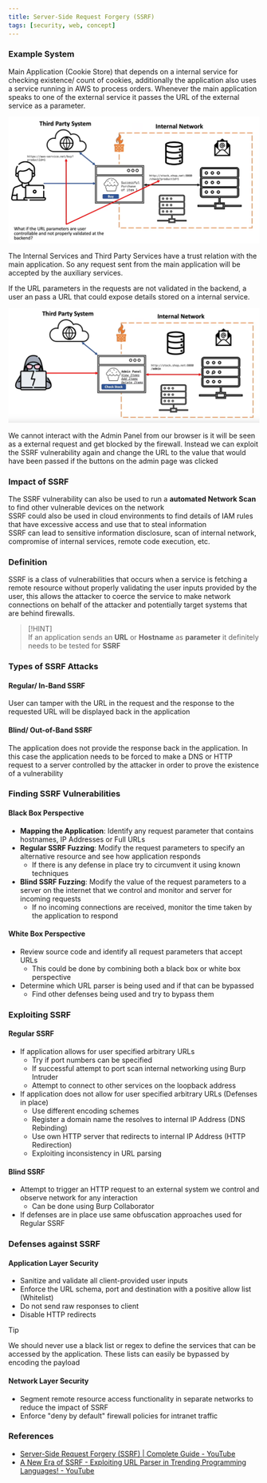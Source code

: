 ```yaml
---
title: Server-Side Request Forgery (SSRF)
tags: [security, web, concept]
---
```


### Example System

Main Application (Cookie Store) that depends on a internal service for checking existence/ count of cookies, additionally the application also uses a service running in AWS to process orders. Whenever the main application speaks to one of the external service it passes the URL of the external service as a parameter.

![Cause of SSRF Vulnerability](../../images/ssrf-cause.png)

The Internal Services and Third Party Services have a trust relation with the main application. So any request sent from the main application will be accepted by the auxiliary services.

If the URL parameters in the requests are not validated in the backend, a user an pass a URL that could expose details stored on a internal service.

![Exploiting an SSRF Vulnerability](../../images/ssrf-attack.png)

We cannot interact with the Admin Panel from our browser is it will be seen as a external request and get blocked by the firewall. Instead we can exploit the SSRF vulnerability again and change the URL to the value that would have been passed if the buttons on the admin page was clicked

### Impact of SSRF

The SSRF vulnerability can also be used to run a **automated Network Scan** to find other vulnerable devices on the network  
SSRF could also be used in cloud environments to find details of IAM rules that have excessive access and use that to steal information  
SSRF can lead to sensitive information disclosure, scan of internal network, compromise of internal services, remote code execution, etc.

### Definition

SSRF is a class of vulnerabilities that occurs when a service is fetching a remote resource without properly validating the user inputs provided by the user, this allows the attacker to coerce the service to make network connections on behalf of the attacker and potentially target systems that are behind firewalls. 

> [!HINT]  
> If an application sends an **URL** or **Hostname** as **parameter** it definitely needs to be tested for **SSRF**

### Types of SSRF Attacks

#### Regular/ In-Band SSRF
User can tamper with the URL in the request and the response to the requested URL will be displayed back in the application

#### Blind/ Out-of-Band SSRF
The application does not provide the response back in the application. In this case the application needs to be forced to make a DNS or HTTP request to a server controlled by the attacker in order to prove the existence of a vulnerability

### Finding SSRF Vulnerabilities

#### Black Box Perspective

- **Mapping the Application**: Identify any request parameter that contains hostnames, IP Addresses or Full URLs
- **Regular SSRF Fuzzing**: Modify the request parameters to specify an alternative resource and see how application responds
	- If there is any defense in place try to circumvent it using known techniques
- **Blind SSRF Fuzzing**: Modify the value of the request parameters to a server on the internet that we control and monitor and server for incoming requests
	- If no incoming connections are received, monitor the time taken by the application to respond

#### White Box Perspective

- Review source code and identify all request parameters that accept URLs
	- This could be done by combining both a black box or white box perspective
- Determine which URL parser is being used and if that can be bypassed
	- Find other defenses being used and try to bypass them

### Exploiting SSRF

#### Regular SSRF

- If application allows for user specified arbitrary URLs
	- Try if port numbers can be specified
	- If successful attempt to port scan internal networking using Burp Intruder
	- Attempt to connect to other services on the loopback address
- If application does not allow for user specified arbitrary URLs (Defenses in place)
	- Use different encoding schemes
	- Register a domain name the resolves to internal IP Address (DNS Rebinding)
	- Use own HTTP server that redirects to internal IP Address (HTTP Redirection)
	- Exploiting inconsistency in URL parsing

#### Blind SSRF

- Attempt to trigger an HTTP request to an external system we control and observe network for any interaction
	- Can be done using Burp Collaborator
- If defenses are in place use same obfuscation approaches used for Regular SSRF

### Defenses against SSRF

#### Application Layer Security

- Sanitize and validate all client-provided user inputs
- Enforce the URL schema, port and destination with a positive allow list (Whitelist)
- Do not send raw responses to client
- Disable HTTP redirects

> [!TIP]
> We should never use a black list or regex to define the services that can be accessed by the application. These lists can easily be bypassed by encoding the payload


#### Network Layer Security

- Segment remote resource access functionality in separate networks to reduce the impact of SSRF
- Enforce "deny by default" firewall policies for intranet traffic

### References

- [Server-Side Request Forgery (SSRF) | Complete Guide - YouTube](https://www.youtube.com/watch?v=ih5R_c16bKc&t=914s)
- [A New Era of SSRF - Exploiting URL Parser in Trending Programming Languages! - YouTube](https://www.youtube.com/watch?v=voTHFdL9S2k)